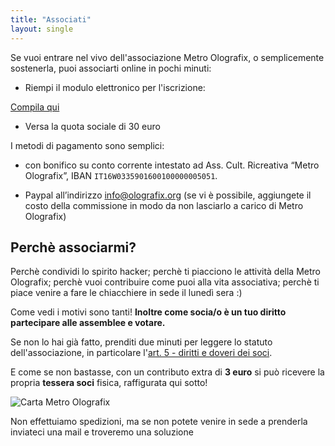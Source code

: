 ```yaml
---
title: "Associati"
layout: single
---
```


Se vuoi entrare nel vivo dell'associazione Metro Olografix, o semplicemente sostenerla, puoi associarti online in pochi minuti:

- Riempi il modulo elettronico per l'iscrizione:

<a href="https://docuseal.co/d/4cbG9PyQAhRsVL" class="bg-accent !text-white px-6 py-2 rounded-lg hover:bg-primary-dark transition-colors" target="_blank" rel="noopener">Compila qui</a>

- Versa la quota sociale di 30 euro

I metodi di pagamento sono semplici:

- con bonifico su conto corrente intestato ad Ass. Cult. Ricreativa “Metro Olografix”, IBAN `IT16W0335901600100000005051`.

- Paypal all’indirizzo [info@olografix.org](https://www.paypal.com/paypalme/olografix) (se vi è possibile, aggiungete il costo della commissione in modo da non lasciarlo a carico di Metro Olografix)

## Perchè associarmi?

Perchè condividi lo spirito hacker; perchè ti piacciono le attività della Metro Olografix; perchè vuoi contribuire come puoi alla vita associativa; perchè ti piace venire a fare le chiacchiere in sede il lunedì sera :)

Come vedi i motivi sono tanti! **Inoltre come socia/o è un tuo diritto partecipare alle assemblee e votare.**

Se non lo hai già fatto, prenditi due minuti per leggere lo statuto dell'associazione, in particolare l'[art. 5 - diritti e doveri dei soci](/associazione/statuto/#art-5--diritti-e-doveri-dei-soci).

E come se non bastasse, con un contributo extra di **3 euro** si può ricevere la propria **tessera soci** fisica, raffigurata qui sotto!

![Carta Metro Olografix](/images/TesseraPropaganda.png)

Non effettuiamo spedizioni, ma se non potete venire in sede a prenderla inviateci una mail e troveremo una soluzione